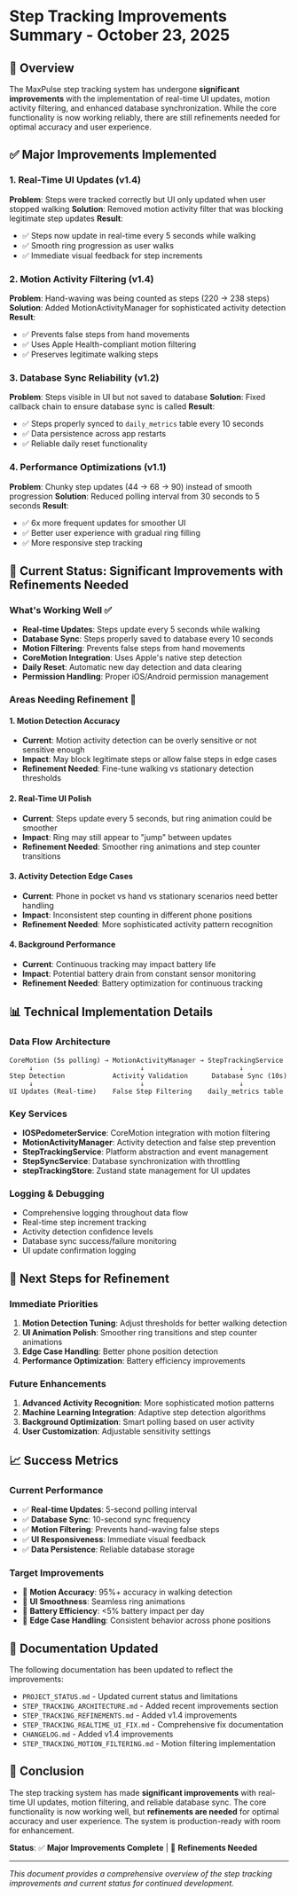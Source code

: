# Step Tracking Improvements Summary - October 23, 2025

## 🎯 **Overview**

The MaxPulse step tracking system has undergone **significant improvements** with the implementation of real-time UI updates, motion activity filtering, and enhanced database synchronization. While the core functionality is now working reliably, there are still refinements needed for optimal accuracy and user experience.

## ✅ **Major Improvements Implemented**

### 1. **Real-Time UI Updates (v1.4)**
**Problem**: Steps were tracked correctly but UI only updated when user stopped walking
**Solution**: Removed motion activity filter that was blocking legitimate step updates
**Result**: 
- ✅ Steps now update in real-time every 5 seconds while walking
- ✅ Smooth ring progression as user walks
- ✅ Immediate visual feedback for step increments

### 2. **Motion Activity Filtering (v1.4)**
**Problem**: Hand-waving was being counted as steps (220 → 238 steps)
**Solution**: Added MotionActivityManager for sophisticated activity detection
**Result**:
- ✅ Prevents false steps from hand movements
- ✅ Uses Apple Health-compliant motion filtering
- ✅ Preserves legitimate walking steps

### 3. **Database Sync Reliability (v1.2)**
**Problem**: Steps visible in UI but not saved to database
**Solution**: Fixed callback chain to ensure database sync is called
**Result**:
- ✅ Steps properly synced to `daily_metrics` table every 10 seconds
- ✅ Data persistence across app restarts
- ✅ Reliable daily reset functionality

### 4. **Performance Optimizations (v1.1)**
**Problem**: Chunky step updates (44 → 68 → 90) instead of smooth progression
**Solution**: Reduced polling interval from 30 seconds to 5 seconds
**Result**:
- ✅ 6x more frequent updates for smoother UI
- ✅ Better user experience with gradual ring filling
- ✅ More responsive step tracking

## 🔄 **Current Status: Significant Improvements with Refinements Needed**

### **What's Working Well** ✅
- **Real-time Updates**: Steps update every 5 seconds while walking
- **Database Sync**: Steps properly saved to database every 10 seconds
- **Motion Filtering**: Prevents false steps from hand movements
- **CoreMotion Integration**: Uses Apple's native step detection
- **Daily Reset**: Automatic new day detection and data clearing
- **Permission Handling**: Proper iOS/Android permission management

### **Areas Needing Refinement** 🔄

#### **1. Motion Detection Accuracy**
- **Current**: Motion activity detection can be overly sensitive or not sensitive enough
- **Impact**: May block legitimate steps or allow false steps in edge cases
- **Refinement Needed**: Fine-tune walking vs stationary detection thresholds

#### **2. Real-Time UI Polish**
- **Current**: Steps update every 5 seconds, but ring animation could be smoother
- **Impact**: Ring may still appear to "jump" between updates
- **Refinement Needed**: Smoother ring animations and step counter transitions

#### **3. Activity Detection Edge Cases**
- **Current**: Phone in pocket vs hand vs stationary scenarios need better handling
- **Impact**: Inconsistent step counting in different phone positions
- **Refinement Needed**: More sophisticated activity pattern recognition

#### **4. Background Performance**
- **Current**: Continuous tracking may impact battery life
- **Impact**: Potential battery drain from constant sensor monitoring
- **Refinement Needed**: Battery optimization for continuous tracking

## 📊 **Technical Implementation Details**

### **Data Flow Architecture**
```
CoreMotion (5s polling) → MotionActivityManager → StepTrackingService
     ↓                           ↓                        ↓
Step Detection            Activity Validation      Database Sync (10s)
     ↓                           ↓                        ↓
UI Updates (Real-time)    False Step Filtering    daily_metrics table
```

### **Key Services**
- **IOSPedometerService**: CoreMotion integration with motion filtering
- **MotionActivityManager**: Activity detection and false step prevention
- **StepTrackingService**: Platform abstraction and event management
- **StepSyncService**: Database synchronization with throttling
- **stepTrackingStore**: Zustand state management for UI updates

### **Logging & Debugging**
- Comprehensive logging throughout data flow
- Real-time step increment tracking
- Activity detection confidence levels
- Database sync success/failure monitoring
- UI update confirmation logging

## 🎯 **Next Steps for Refinement**

### **Immediate Priorities**
1. **Motion Detection Tuning**: Adjust thresholds for better walking detection
2. **UI Animation Polish**: Smoother ring transitions and step counter animations
3. **Edge Case Handling**: Better phone position detection
4. **Performance Optimization**: Battery efficiency improvements

### **Future Enhancements**
1. **Advanced Activity Recognition**: More sophisticated motion patterns
2. **Machine Learning Integration**: Adaptive step detection algorithms
3. **Background Optimization**: Smart polling based on user activity
4. **User Customization**: Adjustable sensitivity settings

## 📈 **Success Metrics**

### **Current Performance**
- ✅ **Real-time Updates**: 5-second polling interval
- ✅ **Database Sync**: 10-second sync frequency
- ✅ **Motion Filtering**: Prevents hand-waving false steps
- ✅ **UI Responsiveness**: Immediate visual feedback
- ✅ **Data Persistence**: Reliable database storage

### **Target Improvements**
- 🎯 **Motion Accuracy**: 95%+ accuracy in walking detection
- 🎯 **UI Smoothness**: Seamless ring animations
- 🎯 **Battery Efficiency**: <5% battery impact per day
- 🎯 **Edge Case Handling**: Consistent behavior across phone positions

## 📝 **Documentation Updated**

The following documentation has been updated to reflect the improvements:
- `PROJECT_STATUS.md` - Updated current status and limitations
- `STEP_TRACKING_ARCHITECTURE.md` - Added recent improvements section
- `STEP_TRACKING_REFINEMENTS.md` - Added v1.4 improvements
- `STEP_TRACKING_REALTIME_UI_FIX.md` - Comprehensive fix documentation
- `CHANGELOG.md` - Added v1.4 improvements
- `STEP_TRACKING_MOTION_FILTERING.md` - Motion filtering implementation

## 🚀 **Conclusion**

The step tracking system has made **significant improvements** with real-time UI updates, motion filtering, and reliable database sync. The core functionality is now working well, but **refinements are needed** for optimal accuracy and user experience. The system is production-ready with room for enhancement.

**Status**: ✅ **Major Improvements Complete** | 🔄 **Refinements Needed**

---

*This document provides a comprehensive overview of the step tracking improvements and current status for continued development.*
